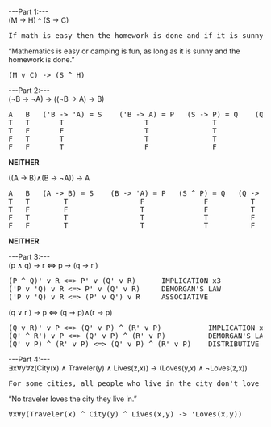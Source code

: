 ---Part 1:---\
(M -> H) ^ (S -> C)
<pre>
If math is easy then the homework is done and if it is sunny then camping is fun.
</pre>

“Mathematics is easy or camping is fun, as long as it is sunny and the homework is done.”
<pre>
(M v C) -> (S ^ H)
</pre>
---Part 2:---\
(¬B → ¬A) → ((¬B → A) → B)
<pre>
A   B   ('B -> 'A) = S    ('B -> A) = P   (S -> P) = Q    (Q -> B)
T   T       T                   T               T             T
T   F       F                   T               T             F
F   T       T                   T               T             T
F   F       T                   F               F             T
</pre>
**NEITHER**

((A → B)∧(B → ¬A)) → A
<pre>
A   B   (A -> B) = S    (B -> 'A) = P   (S ^ P) = Q   (Q -> A)
T   T        T                 F              F          T
T   F        F                 T              F          T
F   T        T                 T              T          F
F   F        T                 T              T          F
</pre>
**NEITHER**

---Part 3:---\
(p ∧ q) → r <=> p → (q → r )
<pre>
(P ^ Q)' v R <=> P' v (Q' v R)      IMPLICATION x3
('P v 'Q) v R <=> P' v (Q' v R)     DEMORGAN'S LAW
('P v 'Q) v R <=> (P' v Q') v R     ASSOCIATIVE
</pre>
(q ∨ r ) → p <=> (q → p)∧(r → p)
<pre>
(Q v R)' v P <=> (Q' v P) ^ (R' v P)           IMPLICATION x3
(Q' ^ R') v P <=> (Q' v P) ^ (R' v P)          DEMORGAN'S LAW
(Q' v P) ^ (R' v P) <=> (Q' v P) ^ (R' v P)    DISTRIBUTIVE
</pre>

---Part 4:---\
∃x∀y∀z(City(x) ∧ Traveler(y) ∧ Lives(z,x)) → (Loves(y,x) ∧ ¬Loves(z,x))
<pre>
For some cities, all people who live in the city don't love the city, but all travelers love the city.
</pre>

“No traveler loves the city they live in.”
<pre>
∀x∀y(Traveler(x) ^ City(y) ^ Lives(x,y) -> 'Loves(x,y))
</pre>
